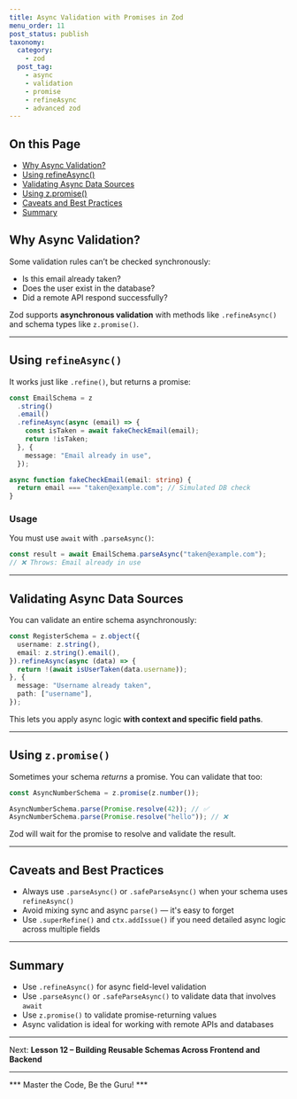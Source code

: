 ```yaml
---
title: Async Validation with Promises in Zod
menu_order: 11
post_status: publish
taxonomy:
  category:
    - zod
  post_tag:
    - async
    - validation
    - promise
    - refineAsync
    - advanced zod
---
```


<div class="toc" markdown="1">

## On this Page

- [Why Async Validation?](#why-async-validation)
- [Using refineAsync()](#using-refineasync)
- [Validating Async Data Sources](#validating-async-data-sources)
- [Using z.promise()](#using-zpromise)
- [Caveats and Best Practices](#caveats-and-best-practices)
- [Summary](#summary)

</div>

<div class="guru-main" markdown="1">

## Why Async Validation?

Some validation rules can’t be checked synchronously:

- Is this email already taken?
- Does the user exist in the database?
- Did a remote API respond successfully?

Zod supports **asynchronous validation** with methods like `.refineAsync()` and schema types like `z.promise()`.

---

## Using `refineAsync()`

It works just like `.refine()`, but returns a promise:

```ts
const EmailSchema = z
  .string()
  .email()
  .refineAsync(async (email) => {
    const isTaken = await fakeCheckEmail(email);
    return !isTaken;
  }, {
    message: "Email already in use",
  });

async function fakeCheckEmail(email: string) {
  return email === "taken@example.com"; // Simulated DB check
}
```

### Usage

You must use `await` with `.parseAsync()`:

```ts
const result = await EmailSchema.parseAsync("taken@example.com");
// ❌ Throws: Email already in use
```

---

## Validating Async Data Sources

You can validate an entire schema asynchronously:

```ts
const RegisterSchema = z.object({
  username: z.string(),
  email: z.string().email(),
}).refineAsync(async (data) => {
  return !(await isUserTaken(data.username));
}, {
  message: "Username already taken",
  path: ["username"],
});
```

This lets you apply async logic **with context and specific field paths**.

---

## Using `z.promise()`

Sometimes your schema *returns* a promise. You can validate that too:

```ts
const AsyncNumberSchema = z.promise(z.number());

AsyncNumberSchema.parse(Promise.resolve(42)); // ✅
AsyncNumberSchema.parse(Promise.resolve("hello")); // ❌
```

Zod will wait for the promise to resolve and validate the result.

---

## Caveats and Best Practices

- Always use `.parseAsync()` or `.safeParseAsync()` when your schema uses `refineAsync()`
- Avoid mixing sync and async `parse()` — it's easy to forget
- Use `.superRefine()` and `ctx.addIssue()` if you need detailed async logic across multiple fields

---

## Summary

- Use `.refineAsync()` for async field-level validation
- Use `.parseAsync()` or `.safeParseAsync()` to validate data that involves `await`
- Use `z.promise()` to validate promise-returning values
- Async validation is ideal for working with remote APIs and databases

---

Next: **Lesson 12 – Building Reusable Schemas Across Frontend and Backend**

---

*** Master the Code, Be the Guru! ***

</div>
